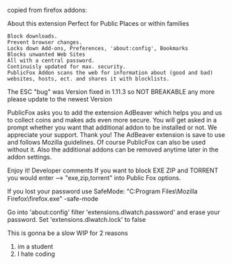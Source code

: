 copied from firefox addons:


About this extension
Perfect for Public Places or within families

    Block downloads.
    Prevent browser changes.
    Locks down Add-ons, Preferences, 'about:config', Bookmarks
    Blocks unwanted Web Sites
    All with a central password.
    Continuisly updated for max. security.
    PublicFox Addon scans the web for information about (good and bad) websites, hosts, ect. and shares it with blocklists.


The ESC "bug" was Version fixed in 1.11.3 so NOT BREAKABLE any more
please update to the newest Version

PublicFox asks you to add the extension AdBeaver which helps you and us to collect coins and makes ads even more secure. You will get asked in a prompt whether you want that additional addon to be installed or not. We appreciate your support. Thank you!
The AdBeaver extension is save to use and follows Mozilla guidelines.
Of course PublicFox can also be used without it. Also the additional addons can be removed anytime later in the addon settings.

Enjoy it!
Developer comments
If you want to block EXE ZIP and TORRENT you would enter --> "exe,zip,torrent" into Public Fox options.

If you lost your password use SafeMode:
"C:Program Files\Mozilla Firefox\firefox.exe" -safe-mode

Go into 'about:config' filter 'extensions.dlwatch.password' and erase your password.
Set 'extensions.dlwatch.lock' to false




This is gonna be a slow WIP for 2 reasons
1. im a student
2. I hate coding
